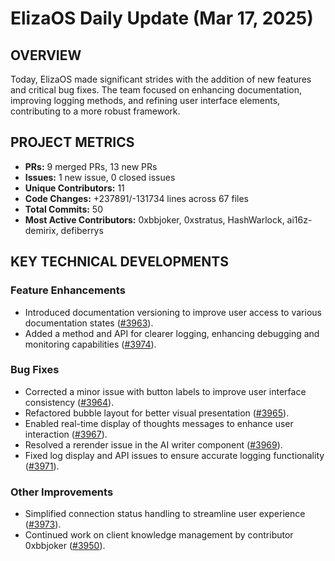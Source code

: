 # ElizaOS Daily Update (Mar 17, 2025)

## OVERVIEW

Today, ElizaOS made significant strides with the addition of new features and critical bug fixes. The team focused on enhancing documentation, improving logging methods, and refining user interface elements, contributing to a more robust framework.

## PROJECT METRICS

- **PRs:** 9 merged PRs, 13 new PRs
- **Issues:** 1 new issue, 0 closed issues
- **Unique Contributors:** 11
- **Code Changes:** +237891/-131734 lines across 67 files
- **Total Commits:** 50
- **Most Active Contributors:** 0xbbjoker, 0xstratus, HashWarlock, ai16z-demirix, defiberrys

## KEY TECHNICAL DEVELOPMENTS

### Feature Enhancements

- Introduced documentation versioning to improve user access to various documentation states ([#3963](https://github.com/elizaos/eliza/pull/3963)).
- Added a method and API for clearer logging, enhancing debugging and monitoring capabilities ([#3974](https://github.com/elizaos/eliza/pull/3974)).

### Bug Fixes

- Corrected a minor issue with button labels to improve user interface consistency ([#3964](https://github.com/elizaos/eliza/pull/3964)).
- Refactored bubble layout for better visual presentation ([#3965](https://github.com/elizaos/eliza/pull/3965)).
- Enabled real-time display of thoughts messages to enhance user interaction ([#3967](https://github.com/elizaos/eliza/pull/3967)).
- Resolved a rerender issue in the AI writer component ([#3969](https://github.com/elizaos/eliza/pull/3969)).
- Fixed log display and API issues to ensure accurate logging functionality ([#3971](https://github.com/elizaos/eliza/pull/3971)).

### Other Improvements

- Simplified connection status handling to streamline user experience ([#3973](https://github.com/elizaos/eliza/pull/3973)).
- Continued work on client knowledge management by contributor 0xbbjoker ([#3950](https://github.com/elizaos/eliza/pull/3950)).

